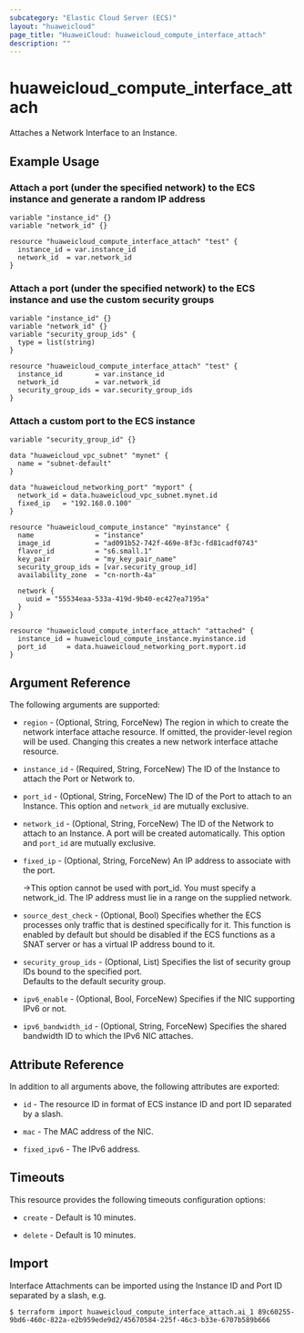 ```yaml
---
subcategory: "Elastic Cloud Server (ECS)"
layout: "huaweicloud"
page_title: "HuaweiCloud: huaweicloud_compute_interface_attach"
description: ""
---
```


# huaweicloud_compute_interface_attach

Attaches a Network Interface to an Instance.

## Example Usage

### Attach a port (under the specified network) to the ECS instance and generate a random IP address

```hcl
variable "instance_id" {}
variable "network_id" {}

resource "huaweicloud_compute_interface_attach" "test" {
  instance_id = var.instance_id
  network_id  = var.network_id
}
```

### Attach a port (under the specified network) to the ECS instance and use the custom security groups

```hcl
variable "instance_id" {}
variable "network_id" {}
variable "security_group_ids" {
  type = list(string)
}

resource "huaweicloud_compute_interface_attach" "test" {
  instance_id        = var.instance_id
  network_id         = var.network_id
  security_group_ids = var.security_group_ids
}
```

### Attach a custom port to the ECS instance

```hcl
variable "security_group_id" {}

data "huaweicloud_vpc_subnet" "mynet" {
  name = "subnet-default"
}

data "huaweicloud_networking_port" "myport" {
  network_id = data.huaweicloud_vpc_subnet.mynet.id
  fixed_ip   = "192.168.0.100"
}

resource "huaweicloud_compute_instance" "myinstance" {
  name               = "instance"
  image_id           = "ad091b52-742f-469e-8f3c-fd81cadf0743"
  flavor_id          = "s6.small.1"
  key_pair           = "my_key_pair_name"
  security_group_ids = [var.security_group_id]
  availability_zone  = "cn-north-4a"

  network {
    uuid = "55534eaa-533a-419d-9b40-ec427ea7195a"
  }
}

resource "huaweicloud_compute_interface_attach" "attached" {
  instance_id = huaweicloud_compute_instance.myinstance.id
  port_id     = data.huaweicloud_networking_port.myport.id
}
```

## Argument Reference

The following arguments are supported:

* `region` - (Optional, String, ForceNew) The region in which to create the network interface attache resource. If
  omitted, the provider-level region will be used. Changing this creates a new network interface attache resource.

* `instance_id` - (Required, String, ForceNew) The ID of the Instance to attach the Port or Network to.

* `port_id` - (Optional, String, ForceNew) The ID of the Port to attach to an Instance.
  This option and `network_id` are mutually exclusive.

* `network_id` - (Optional, String, ForceNew) The ID of the Network to attach to an Instance. A port will be created
  automatically.
  This option and `port_id` are mutually exclusive.

* `fixed_ip` - (Optional, String, ForceNew) An IP address to associate with the port.

  ->This option cannot be used with port_id. You must specify a network_id. The IP address must lie in a range on
  the supplied network.

* `source_dest_check` - (Optional, Bool) Specifies whether the ECS processes only traffic that is destined specifically
  for it. This function is enabled by default but should be disabled if the ECS functions as a SNAT server or has a
  virtual IP address bound to it.

* `security_group_ids` - (Optional, List) Specifies the list of security group IDs bound to the specified port.  
  Defaults to the default security group.

* `ipv6_enable` - (Optional, Bool, ForceNew) Specifies if the NIC supporting IPv6 or not.

* `ipv6_bandwidth_id` - (Optional, String, ForceNew) Specifies the shared bandwidth ID to which the IPv6 NIC attaches.

## Attribute Reference

In addition to all arguments above, the following attributes are exported:

* `id` - The resource ID in format of ECS instance ID and port ID separated by a slash.

* `mac` - The MAC address of the NIC.

* `fixed_ipv6` - The IPv6 address.

## Timeouts

This resource provides the following timeouts configuration options:

* `create` - Default is 10 minutes.

* `delete` - Default is 10 minutes.

## Import

Interface Attachments can be imported using the Instance ID and Port ID separated by a slash, e.g.

```shell
$ terraform import huaweicloud_compute_interface_attach.ai_1 89c60255-9bd6-460c-822a-e2b959ede9d2/45670584-225f-46c3-b33e-6707b589b666
```

